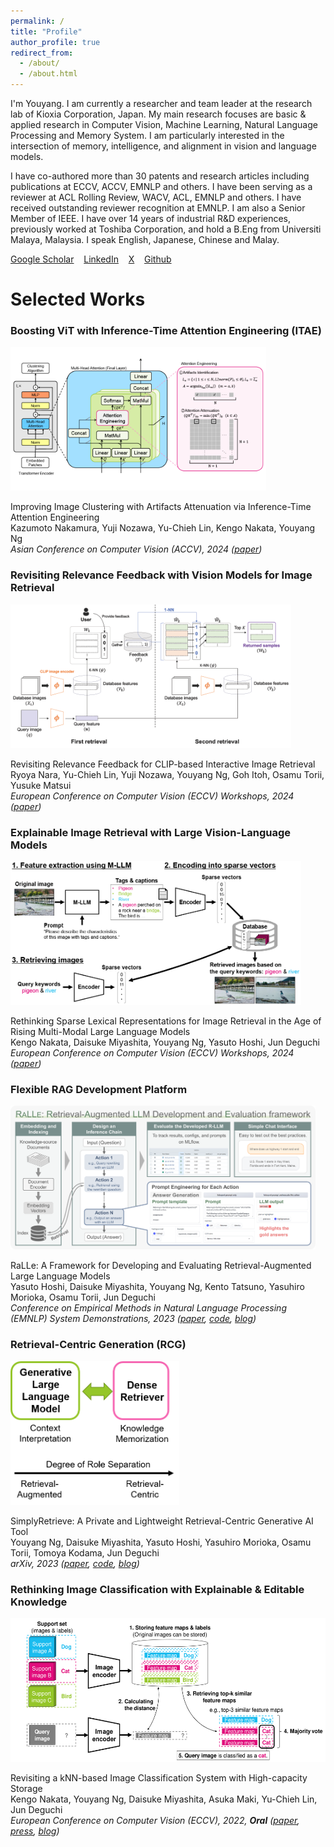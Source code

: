 ```yaml
---
permalink: /
title: "Profile"
author_profile: true
redirect_from: 
  - /about/
  - /about.html
---
```


I'm Youyang. I am currently a researcher and team leader at the research lab of Kioxia Corporation, Japan. My main research focuses are basic & applied research in Computer Vision, Machine Learning, Natural Language Processing and Memory System. I am particularly interested in the intersection of memory, intelligence, and alignment in vision and language models. 

I have co-authored more than 30 patents and research articles including publications at ECCV, ACCV, EMNLP and others. I have been serving as a reviewer at ACL Rolling Review, WACV, ACL, EMNLP and others. I have received outstanding reviewer recognition at EMNLP. I am also a Senior Member of IEEE. I have over 14 years of industrial R&D experiences, previously worked at Toshiba Corporation, and hold a B.Eng from Universiti Malaya, Malaysia. I speak English, Japanese, Chinese and Malay.

[Google Scholar](https://scholar.google.com/citations?user=4BGLw_QAAAAJ) &nbsp;&nbsp; [LinkedIn](https://www.linkedin.com/in/youyang-ng-55a10ab9/) &nbsp;&nbsp; [X](https://x.com/youyang_ng) &nbsp;&nbsp; [Github](https://github.com/rcgai)

Selected Works
======
### Boosting ViT with Inference-Time Attention Engineering (ITAE)
<img style="height: 230px" src="../images/2024_itae.png">

Improving Image Clustering with Artifacts Attenuation via Inference-Time Attention Engineering  
Kazumoto Nakamura, Yuji Nozawa, Yu-Chieh Lin, Kengo Nakata, Youyang Ng  
*Asian Conference on Computer Vision (ACCV), 2024 ([paper](https://openaccess.thecvf.com/content/ACCV2024/html/Nakamura_Improving_Image_Clustering_with_Artifacts_Attenuation_via_Inference-Time_Attention_Engineering_ACCV_2024_paper.html))*

### Revisiting Relevance Feedback with Vision Models for Image Retrieval
<img style="height: 230px" src="../images/2024_feedback.png">

Revisiting Relevance Feedback for CLIP-based Interactive Image Retrieval  
Ryoya Nara, Yu-Chieh Lin, Yuji Nozawa, Youyang Ng, Goh Itoh, Osamu Torii, Yusuke Matsui  
*European Conference on Computer Vision (ECCV) Workshops, 2024 ([paper](https://arxiv.org/abs/2404.16398))*

### Explainable Image Retrieval with Large Vision-Language Models
<img style="height: 230px" src="../images/2024_sparse.png">

Rethinking Sparse Lexical Representations for Image Retrieval in the Age of Rising Multi-Modal Large Language Models  
Kengo Nakata, Daisuke Miyashita, Youyang Ng, Yasuto Hoshi, Jun Deguchi  
*European Conference on Computer Vision (ECCV) Workshops, 2024 ([paper](https://arxiv.org/abs/2408.16296))*

### Flexible RAG Development Platform
<img style="height: 230px" src="../images/2023_ralle.png">

RaLLe: A Framework for Developing and Evaluating Retrieval-Augmented Large Language Models  
Yasuto Hoshi, Daisuke Miyashita, Youyang Ng, Kento Tatsuno, Yasuhiro Morioka, Osamu Torii, Jun Deguchi  
*Conference on Empirical Methods in Natural Language Processing (EMNLP) System Demonstrations, 2023 ([paper](https://arxiv.org/abs/2308.10633), [code](https://github.com/yhoshi3/RaLLe), [blog](https://www.kioxia.com/en-jp/rd/technology/topics/topics-58.html))*

### Retrieval-Centric Generation (RCG)
<img style="height: 230px" src="../images/2023_simplyretrieve.png">

SimplyRetrieve: A Private and Lightweight Retrieval-Centric Generative AI Tool  
Youyang Ng, Daisuke Miyashita, Yasuto Hoshi, Yasuhiro Morioka, Osamu Torii, Tomoya Kodama, Jun Deguchi  
*arXiv, 2023 ([paper](https://arxiv.org/abs/2308.03983), [code](https://github.com/RCGAI/SimplyRetrieve), [blog](https://www.kioxia.com/en-jp/rd/technology/topics/topics-58.html))*

### Rethinking Image Classification with Explainable & Editable Knowledge
<img style="height: 230px" src="../images/2022_knn.png">

Revisiting a kNN-based Image Classification System with High-capacity Storage  
Kengo Nakata, Youyang Ng, Daisuke Miyashita, Asuka Maki, Yu-Chieh Lin, Jun Deguchi  
*European Conference on Computer Vision (ECCV), 2022, **Oral** ([paper](https://arxiv.org/abs/2204.01186), [press](https://www.kioxia.com/en-jp/about/news/2022/20221102-1.html), [blog](https://www.kioxia.com/en-jp/rd/technology/topics/topics-39.html))*

